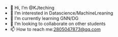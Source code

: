 - 👋 Hi, I’m @KJteching
- 👀 I’m interested in Datascience/MachineLreaning
- 🌱 I’m currently learning GNN/DG
- 💞️ I’m looking to collaborate on other students
- 📫 How to reach me:2805047873@qq.com

<!---
KJteching/KJteching is a ✨ special ✨ repository because its `README.md` (this file) appears on your GitHub profile.
You can click the Preview link to take a look at your changes.
--->
